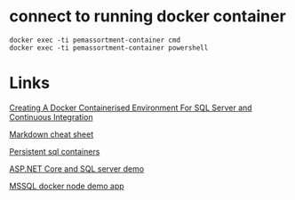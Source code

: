 # connect to running docker container
```
docker exec -ti pemassortment-container cmd 
docker exec -ti pemassortment-container powershell
```

# Links
[Creating A Docker Containerised Environment For SQL Server and Continuous Integration](https://chrisadkin.io/2017/10/19/creating-a-docker-containerised-environment-for-sql-server-and-continuous-integration/)

[Markdown cheat sheet](https://github.com/adam-p/markdown-here/wiki/Markdown-Cheatsheet)

[Persistent sql containers](https://docs.microsoft.com/en-us/sql/linux/sql-server-linux-configure-docker?view=sql-server-2017#production)

[ASP.NET Core and SQL server demo](https://github.com/twright-msft/mssql-aspnet-docker-demo-app)

[MSSQL docker node demo app](https://github.com/twright-msft/mssql-node-docker-demo-app)